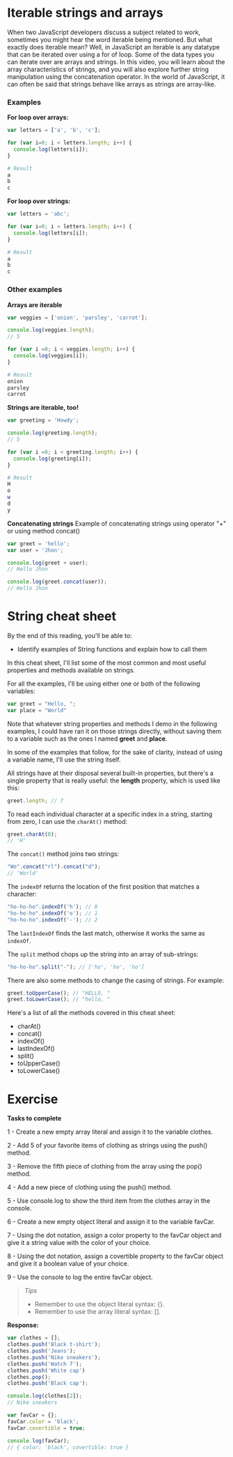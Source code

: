 # Iterable strings and arrays
When two JavaScript developers discuss a subject related to work, sometimes you might hear the word iterable being mentioned. But what exactly does iterable mean? Well, in JavaScript an iterable is any datatype that can be iterated over using a for of loop. Some of the data types you can iterate over are arrays and strings. In this video, you will learn about the array characteristics of strings, and you will also explore further string manipulation using the concatenation operator. In the world of JavaScript, it can often be said that strings behave like arrays as strings are array-like.

### Examples
**For loop over arrays:**
```js
var letters = ['a', 'b', 'c'];

for (var i=0; i < letters.length; i++) {
  console.log(letters[i]);
}
```
```bash
# Result
a
b
c
```

**For loop over strings:**
```js
var letters = 'abc';

for (var i=0; i < letters.length; i++) {
  console.log(letters[i]);
}
```
```bash
# Result
a
b
c
```

### Other examples

**Arrays are iterable**
```js
var veggies = ['onion', 'parsley', 'carrot'];

console.log(veggies.length);
// 5

for (var i =0; i < veggies.length; i++) {
  console.log(veggies[i]);
}
```
```bash
# Result 
onion
parsley
carrot
```

**Strings are iterable, too!**
```js
var greeting = 'Howdy';

console.log(greeting.length);
// 5

for (var i =0; i < greeting.length; i++) {
  console.log(greeting[i]);
}
```
```bash
# Result 
H
o
w
d
y
```

**Concatenating strings**
Example of concatenating strings using operator "+" or using method concat()

```js
var greet = 'hello';
var user = 'Jhon';

console.log(greet + user);
// Hello Jhon

console.log(greet.concat(user));
// Hello Jhon
```

# String cheat sheet
By the end of this reading, you'll be able to:

- Identify examples of String functions and explain how to call them

In this cheat sheet, I'll list some of the most common and most useful properties and methods available on strings.

For all the examples, I'll be using either one or both of the following variables:
```js
var greet = "Hello, ";
var place = "World"
```

Note that whatever string properties and methods I demo in the following examples, I could have ran it on those strings directly, without saving them to a variable such as the ones I named **greet** and **place**.

In some of the examples that follow, for the sake of clarity, instead of using a variable name, I'll use the string itself.

All strings have at their disposal several built-in properties, but there's a single property that is really useful: the **length** property, which is used like this:
```js
greet.length; // 7
```

To read each individual character at a specific index in a string, starting from zero, I can use the `charAt()` method:
```js
greet.charAt(0); 
// 'H'
```

The `concat()` method joins two strings:
```js
"Wo".concat("rl").concat("d"); 
// 'World'
```

The `indexOf` returns the location of the first position that matches a character: 
```js
"ho-ho-ho".indexOf('h'); // 0
"ho-ho-ho".indexOf('o'); // 1
"ho-ho-ho".indexOf('-'); // 2
```

The `lastIndexOf` finds the last match, otherwise it works the same as `indexOf`.

The `split` method chops up the string into an array of sub-strings:
```js
"ho-ho-ho".split("-"); // ['ho', 'ho', 'ho']
```

There are also some methods to change the casing of strings. For example:
```js
greet.toUpperCase(); // "HELLO, "
greet.toLowerCase(); // "hello, "
```

Here's a list of all the methods covered in this cheat sheet:
- charAt() 
- concat() 
- indexOf() 
- lastIndexOf() 
- split() 
- toUpperCase() 
- toLowerCase()  


# Exercise
**Tasks to complete**

1 - Create a new empty array literal and assign it to the variable clothes.

2 - Add 5 of your favorite items of clothing as strings using the push() method.

3 - Remove the fifth piece of clothing from the array using the pop() method.

4 - Add a new piece of clothing using the push() method.

5 - Use console.log to show the third item from the clothes array in the console.

6 - Create a new empty object literal and assign it to the variable favCar.

7 - Using the dot notation, assign a color property to the favCar object and give it a string value with the color of your choice.

8 - Using the dot notation, assign a covertible property to the favCar object and give it a boolean value of your choice.

9 - Use the console to log the entire favCar object.

> *Tips*
> - Remember to use the object literal syntax: {}.
> - Remember to use the array literal syntax: [].

**Response:**
```js
var clothes = [];
clothes.push('Black t-shirt');
clothes.push('Jeans');
clothes.push('Nike sneakers');
clothes.push('Watch 7');
clothes.push('White cap')
clothes.pop();
clothes.push('Black cap');

console.log(clothes[2]);
// Nike sneakers

var favCar = {};
favCar.color = 'black';
favCar.covertible = true;

console.log(favCar);
// { color: 'black', covertible: true }
```




